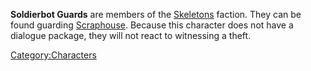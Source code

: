**Soldierbot Guards** are members of the
[Skeletons](Skeletons.md "wikilink") faction. They can be found guarding
[Scraphouse](Scraphouse.md "wikilink"). Because this character does not
have a dialogue package, they will not react to witnessing a theft.

[Category:Characters](Category:Characters "wikilink")